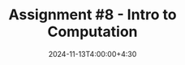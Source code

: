 ---
type: assignment
date: 2024-11-13T4:00:00+4:30
title: 'Assignment #8 - Intro to Computation'
pdf: /static_files/assignments/Assignment8.pdf
#attachment: /static_files/assignments/asg.zip
#solutions: /static_files/assignments/asg_solutions.pdf
due_event: 
    type: due
    date: 2024-11-19T11:59:00+4:30
    description: 'Assignment #8 due'
---